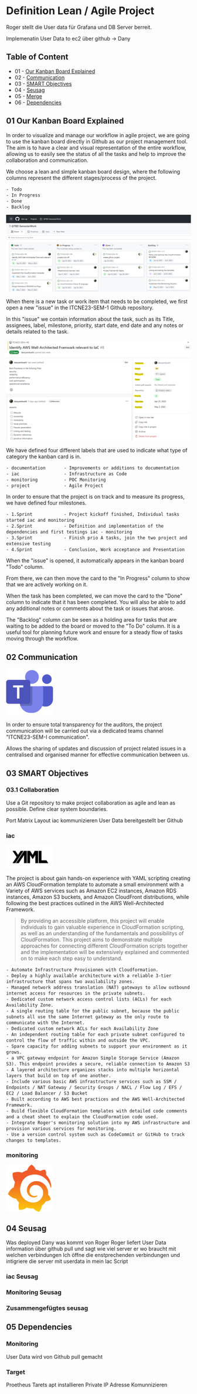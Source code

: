 Definition Lean / Agile Project
==== 

Roger stellt die User data für Grafana und DB Server berreit. 

Implemenatin User Data to ec2 über github -> Dany 

## Table of Content

* 01 - [Our Kanban Board Explained](#01-Our-Kanban-Board-Explained)
* 02 - [Communication](#02-Communication)
* 03 - [SMART Objectives](#03-SMART-Objectives)
* 04 - [Seusag](#04-Seusag)
* 05 - [Merge ](#05-Merge)
* 06 - [Dependencies](#06-Dependencies)


## 01 Our Kanban Board Explained
In order to visualize and manage our workflow in agile project, we are going to use the kanban board directly in Github as our project management tool.
The aim is to have a clear and visual representation of the entire workflow, allowing us to easily see the status of all the tasks and help to improve the collaboration and communication. 

We choose a lean and simple kanban board design, where the following columns represent the different stages/process of the project.

```
- Todo
- In Progress
- Done 
- Backlog
```

![Kanbandboard](kanbanboard.png)

When there is a new task or work item that needs to be completed, we first open a new "issue" in the ITCNE23-SEM-1 Github repository. 

In this "issue" we contain information about the task, such as its Title, assignees, label, milestone, priority, start date, end date and any notes or details related to the task.

![issue](kanbanissue.png)

We have defined four different labels that are used to indicate what type of category the kanban card is in.

```
- documentation       - Improvements or additions to documentation 
- iac                 - Infrastructure as Code 
- monitoring          - POC Monitoring 
- project             - Agile Project 
```

In order to ensure that the project is on track and to measure its progress, we have defined four milestones.

```
- 1.Sprint            - Project kickoff finished, Individual tasks started iac and monitoring 
- 2.Sprint            - Definition and implementation of the dependencies and first testings iac - monitoring 
- 3.Sprint            - Finish prio A tasks, join the two project and extensive testing
- 4.Sprint            - Conclusion, Work acceptance and Presentation
```

When the "issue" is opened, it automatically appears in the kanban board "Todo" column.

From there, we can then move the card to the "In Progress" column to show that we are actively working on it.

When the task has been completed, we can move the card to the "Done" column to indicate that it has been completed. You will also be able to add any additional notes or comments about the task or issues that arose.

The "Backlog" column can be seen as a holding area for tasks that are waiting to be added to the board or moved to the "To Do" column. It is a useful tool for planning future work and ensure for a steady flow of tasks moving through the workflow. 


## 02 Communication 

![MSTeams](msteams_logo.png)

In order to ensure total transparency for the auditors, the project communication will be carried out via a dedicated teams channel "ITCNE23-SEM-I communication".

Allows the sharing of updates and discussion of project related issues in a centralised and organised manner for effective communication between us.


## 03 SMART Objectives

### 03.1 Collaboration
Use a Git repository to make project collaboration as agile and lean as possible. Define clear system boundaries.

Port Matrix 
Layout iac kommunizieren
User Data bereitgestellt ber Github

###  iac

![yamliac](yaml_logo.png)

The project is about gain hands-on experience with YAML scripting creating an AWS CloudFormation template to automate a small environment with a Variety of AWS services such as 
Amazon EC2 instances, Amazon RDS instances, Amazon S3 buckets, and Amazon CloudFront distributions, while following the best practices outlined in the AWS Well-Architected Framework.

> By providing an accessible platform, this project will enable individuals to gain valuable experience in CloudFormation scripting, as well as an understanding of the fundamentals and possibilitys of CloudFormation.
> This project aims to demonstrate multiple approaches for connecting different CloudFormation scripts together and the implementation will be extensively explained and commented on to make each step easy to understand. 

```
- Automate Infrastructure Provisionen with Cloudformation.
- Deploy a highly available architecture with a reliable 3-tier infrastructure that spans two availability zones.
- Managed network address translation (NAT) gateways to allow outbound internet access for resources in the private subnets.
- Dedicated custom network access control lists (ACLs) for each Availability Zone.
- A single routing table for the public subnet, because the public subnets all use the same Internet gateway as the only route to communicate with the Internet.
- Dedicated custom network ACLs for each Availability Zone
- An independent routing table for each private subnet configured to control the flow of traffic within and outside the VPC.
- Spare capacity for adding subnets to support your environment as it grows.
- a VPC gateway endpoint for Amazon Simple Storage Service (Amazon S3). This endpoint provides a secure, reliable connection to Amazon S3
- A layered architecture organizes stacks into multiple horizontal layers that build on top of one another. 
- Include various basic AWS infrastructure services such as SSM / Endpoints / NAT Gateway / Security Groups / NACL / Flow Log / EFS / EC2 / Load Balancer / S3 Bucket
- Built according to AWS best practices and the AWS Well-Architected Framework.
- Build flexible CloudFormation templates with detailed code comments and a cheat sheet to explain the CloudFormation code used.
- Integrate Roger's monitoring solution into my AWS infrastructure and provision various services for monitoring.
- Use a version control system such as CodeCommit or GitHub to track changes to templates.
```

###  monitoring 

![grafana](grafana_logo.png)

## 04 Seusag
Was deployed Dany was kommt von Roger 
Roger liefert User Data information über github pull und sagt wie viel server er wo braucht mit welchen verbindungen 
Ich öffne die enstprechenden verbindungen und intigriere die server mit userdata in mein Iac Script 

### iac Seusag

### Monitoring Seusag 

### Zusammengefügtes seusag


## 05 Dependencies

### Monitoring
User Data wird von Github pull gemacht

### Target
Proetheus Tarets apt installieren 
Private IP Adresse Komunnizieren